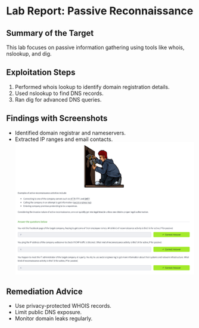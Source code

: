 # Lab Report: Passive Reconnaissance

## Summary of the Target
This lab focuses on passive information gathering using tools like whois, nslookup, and dig.

## Exploitation Steps
1. Performed whois lookup to identify domain registration details.  
2. Used nslookup to find DNS records.  
3. Ran dig for advanced DNS queries.

## Findings with Screenshots
- Identified domain registrar and nameservers.  
- Extracted IP ranges and email contacts.  
![Passive Recon Screenshot](./passive-recon.PNG)


## Remediation Advice
- Use privacy-protected WHOIS records.  
- Limit public DNS exposure.  
- Monitor domain leaks regularly.
